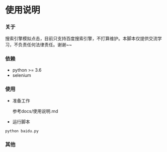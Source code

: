 # 使用说明 

### 关于

搜索引擎模拟点击，目前只支持百度搜索引擎，不打算维护。本脚本仅提供交流学习，不负责任何法律责任。谢谢~~



### 依赖

- python >= 3.6
- selenium



### 使用 

- 准备工作 

  参考docs/使用说明.md

- 运行脚本

```shell
python baidu.py
```



### 其他



